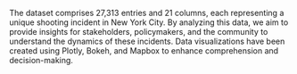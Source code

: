 The dataset comprises 27,313 entries and 21 columns, each representing a unique shooting incident in New York City. By analyzing this data, we aim to provide insights for stakeholders, policymakers, and the community to understand the dynamics of these incidents. Data visualizations have been created using Plotly, Bokeh, and Mapbox to enhance comprehension and decision-making.
